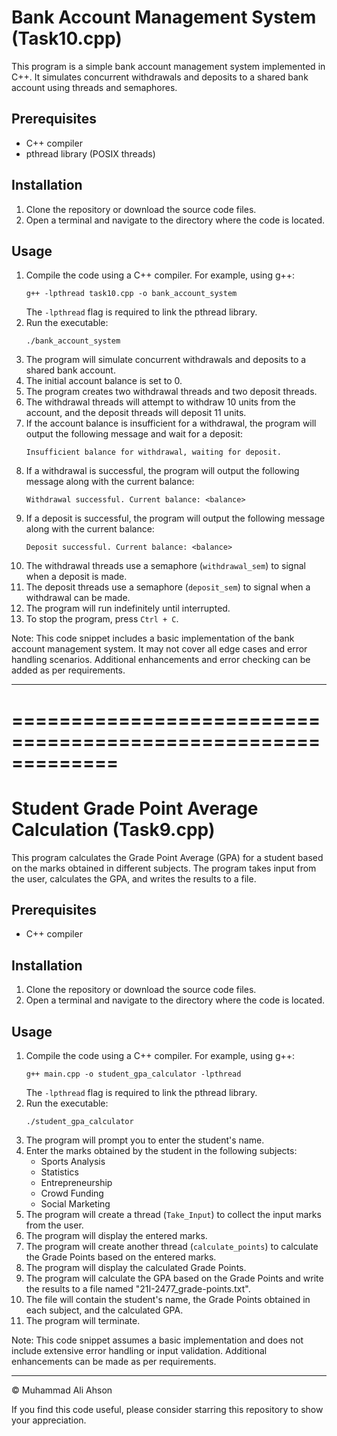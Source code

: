 # Bank Account Management System (Task10.cpp)

This program is a simple bank account management system implemented in C++. It simulates concurrent withdrawals and deposits to a shared bank account using threads and semaphores.

## Prerequisites

- C++ compiler
- pthread library (POSIX threads)

## Installation

1. Clone the repository or download the source code files.
2. Open a terminal and navigate to the directory where the code is located.

## Usage

1. Compile the code using a C++ compiler. For example, using g++:
   ```
   g++ -lpthread task10.cpp -o bank_account_system 
   ```
   The `-lpthread` flag is required to link the pthread library.
2. Run the executable:
   ```
   ./bank_account_system
   ```
3. The program will simulate concurrent withdrawals and deposits to a shared bank account.
4. The initial account balance is set to 0.
5. The program creates two withdrawal threads and two deposit threads.
6. The withdrawal threads will attempt to withdraw 10 units from the account, and the deposit threads will deposit 11 units.
7. If the account balance is insufficient for a withdrawal, the program will output the following message and wait for a deposit:
   ```
   Insufficient balance for withdrawal, waiting for deposit.
   ```
8. If a withdrawal is successful, the program will output the following message along with the current balance:
   ```
   Withdrawal successful. Current balance: <balance>
   ```
9. If a deposit is successful, the program will output the following message along with the current balance:
   ```
   Deposit successful. Current balance: <balance>
   ```
10. The withdrawal threads use a semaphore (`withdrawal_sem`) to signal when a deposit is made.
11. The deposit threads use a semaphore (`deposit_sem`) to signal when a withdrawal can be made.
12. The program will run indefinitely until interrupted.
13. To stop the program, press `Ctrl + C`.

Note: This code snippet includes a basic implementation of the bank account management system. It may not cover all edge cases and error handling scenarios. Additional enhancements and error checking can be added as per requirements.

---

# =============================================================

# Student Grade Point Average Calculation  (Task9.cpp)

This program calculates the Grade Point Average (GPA) for a student based on the marks obtained in different subjects. The program takes input from the user, calculates the GPA, and writes the results to a file.

## Prerequisites

- C++ compiler

## Installation

1. Clone the repository or download the source code files.
2. Open a terminal and navigate to the directory where the code is located.

## Usage

1. Compile the code using a C++ compiler. For example, using g++:
   ```
   g++ main.cpp -o student_gpa_calculator -lpthread
   ```
   The `-lpthread` flag is required to link the pthread library.
2. Run the executable:
   ```
   ./student_gpa_calculator
   ```
3. The program will prompt you to enter the student's name.
4. Enter the marks obtained by the student in the following subjects:
   - Sports Analysis
   - Statistics
   - Entrepreneurship
   - Crowd Funding
   - Social Marketing
5. The program will create a thread (`Take_Input`) to collect the input marks from the user.
6. The program will display the entered marks.
7. The program will create another thread (`calculate_points`) to calculate the Grade Points based on the entered marks.
8. The program will display the calculated Grade Points.
9. The program will calculate the GPA based on the Grade Points and write the results to a file named "21I-2477_grade-points.txt".
10. The file will contain the student's name, the Grade Points obtained in each subject, and the calculated GPA.
11. The program will terminate.

Note: This code snippet assumes a basic implementation and does not include extensive error handling or input validation. Additional enhancements can be made as per requirements.

---


© Muhammad Ali Ahson

If you find this code useful, please consider starring this repository to show your appreciation.
